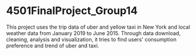 # 4501FinalProject_Group14

This project uses the trip data of uber and yellow taxi in New York and local weather data from January 2019 to June 2015. Through data download, cleaning, analysis and visualization, it tries to find users' consumption preference and trend of uber and taxi.
